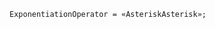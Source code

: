 <!-- This file is generated automatically by infrastructure scripts. Please don't edit by hand. -->

```{ .ebnf .slang-ebnf #ExponentiationOperator }
ExponentiationOperator = «AsteriskAsterisk»;
```
